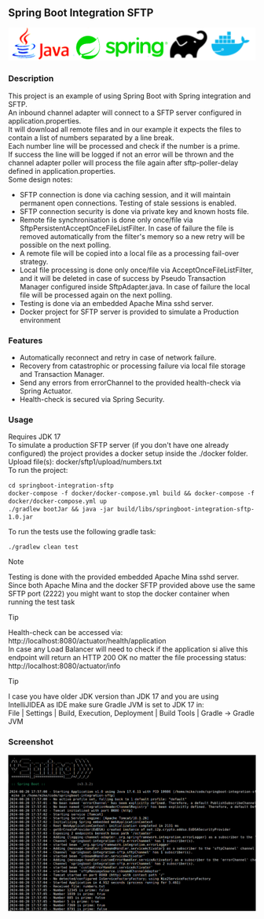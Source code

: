 Spring Boot Integration SFTP
--
![](assets/images/logo4.png)

### Description
This project is an example of using Spring Boot with Spring integration and SFTP. <br/>
An inbound channel adapter will connect to a SFTP server configured in application.properties.<br/>
It will download all remote files and in our example it expects the files to contain a list of numbers separated by a line break.<br/>
Each number line will be processed and check if the number is a prime.<br/> 
If success the line will be logged if not an error will be thrown and the channel adapter poller will process the file again after sftp-poller-delay defined in application.properties.<br/>
Some design notes:
* SFTP connection is done via caching session, and it will maintain permanent open connections. Testing of stale sessions is enabled.<br/>
* SFTP connection security is done via private key and known hosts file.<br/>
* Remote file synchronisation is done only once/file via SftpPersistentAcceptOnceFileListFilter. In case of failure the file is removed automatically from the filter's memory so a new retry will be possible on the next polling.<br/>
* A remote file will be copied into a local file as a processing fail-over strategy. 
* Local file processing is done only once/file via AcceptOnceFileListFilter, and it will be deleted in case of success by Pseudo Transaction Manager configured inside SftpAdapter.java. In case of failure the local file will be processed again on the next polling.<br/>
* Testing is done via an embedded Apache Mina sshd server.<br/>
* Docker project for SFTP server is provided to simulate a Production environment 

### Features
* Automatically reconnect and retry in case of network failure.<br/>
* Recovery from catastrophic or processing failure via local file storage and Transaction Manager.<br/>
* Send any errors from errorChannel to the provided health-check via Spring Actuator.<br/>
* Health-check is secured via Spring Security.<br/>

### Usage
Requires JDK 17<br/>
To simulate a production SFTP server (if you don't have one already configured) the project provides a docker setup inside the ./docker folder.<br/>
Upload file(s): docker/sftp1/upload/numbers.txt <br/>
To run the project:<br/>
```
cd springboot-integration-sftp
docker-compose -f docker/docker-compose.yml build && docker-compose -f docker/docker-compose.yml up
./gradlew bootJar && java -jar build/libs/springboot-integration-sftp-1.0.jar
```
To run the tests use the following gradle task:<br/>
```
./gradlew clean test
```
> [!Note]
> Testing is done with the provided embedded Apache Mina sshd server.<br/>
> Since both Apache Mina and the docker SFTP provided above use the same SFTP port (2222) you might want to stop the docker container when running the test task<br/>

> [!TIP]
> Health-check can be accessed via: http://localhost:8080/actuator/health/application<br/>
> In case any Load Balancer will need to check if the application si alive this endpoint will return an HTTP 200 OK no matter the file processing status: http://localhost:8080/actuator/info<br/>

> [!TIP]
> I case you have older JDK version than JDK 17 and you are using IntelliJIDEA as IDE make sure Gradle JVM is set to JDK 17 in:<br/>
> File | Settings | Build, Execution, Deployment | Build Tools | Gradle  -> Gradle JVM

### Screenshot
![](assets/images/screenshot1.png)
